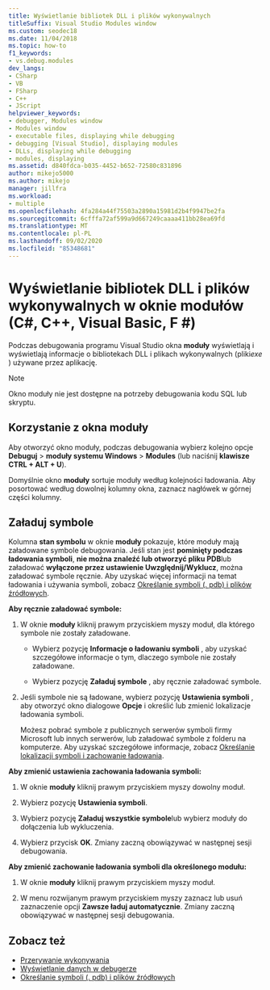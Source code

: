 ```yaml
---
title: Wyświetlanie bibliotek DLL i plików wykonywalnych
titleSuffix: Visual Studio Modules window
ms.custom: seodec18
ms.date: 11/04/2018
ms.topic: how-to
f1_keywords:
- vs.debug.modules
dev_langs:
- CSharp
- VB
- FSharp
- C++
- JScript
helpviewer_keywords:
- debugger, Modules window
- Modules window
- executable files, displaying while debugging
- debugging [Visual Studio], displaying modules
- DLLs, displaying while debugging
- modules, displaying
ms.assetid: d840fdca-b035-4452-b652-72580c831896
author: mikejo5000
ms.author: mikejo
manager: jillfra
ms.workload:
- multiple
ms.openlocfilehash: 4fa284a44f75503a2890a15981d2b4f9947be2fa
ms.sourcegitcommit: 6cfffa72af599a9d667249caaaa411bb28ea69fd
ms.translationtype: MT
ms.contentlocale: pl-PL
ms.lasthandoff: 09/02/2020
ms.locfileid: "85348681"
---
```

# <a name="view-dlls-and-executables-in-the-modules-window-c-c-visual-basic-f"></a>Wyświetlanie bibliotek DLL i plików wykonywalnych w oknie modułów (C#, C++, Visual Basic, F #)

Podczas debugowania programu Visual Studio okna **moduły** wyświetlają i wyświetlają informacje o bibliotekach DLL i plikach wykonywalnych (pliki*exe* ) używane przez aplikację.

> [!NOTE]
> Okno moduły nie jest dostępne na potrzeby debugowania kodu SQL lub skryptu.

## <a name="use-the-modules-window"></a>Korzystanie z okna moduły

Aby otworzyć okno moduły, podczas debugowania wybierz kolejno opcje **Debuguj**  >  **moduły systemu Windows**  >  **Modules** (lub naciśnij **klawisze CTRL + ALT + U**).

Domyślnie okno **moduły** sortuje moduły według kolejności ładowania. Aby posortować według dowolnej kolumny okna, zaznacz nagłówek w górnej części kolumny.

## <a name="load-symbols"></a>Załaduj symbole

Kolumna **stan symbolu** w oknie **moduły** pokazuje, które moduły mają załadowane symbole debugowania. Jeśli stan jest **pominięty podczas ładowania symboli**, **nie można znaleźć lub otworzyć pliku PDB**lub załadować **wyłączone przez ustawienie Uwzględnij/Wyklucz**, można załadować symbole ręcznie. Aby uzyskać więcej informacji na temat ładowania i używania symboli, zobacz [Określanie symboli (. pdb) i plików źródłowych](../debugger/specify-symbol-dot-pdb-and-source-files-in-the-visual-studio-debugger.md).

**Aby ręcznie załadować symbole:**

1. W oknie **moduły** kliknij prawym przyciskiem myszy moduł, dla którego symbole nie zostały załadowane.

   - Wybierz pozycję **Informacje o ładowaniu symboli** , aby uzyskać szczegółowe informacje o tym, dlaczego symbole nie zostały załadowane.

   - Wybierz pozycję **Załaduj symbole** , aby ręcznie załadować symbole.

1. Jeśli symbole nie są ładowane, wybierz pozycję **Ustawienia symboli** , aby otworzyć okno dialogowe **Opcje** i określić lub zmienić lokalizacje ładowania symboli.

   Możesz pobrać symbole z publicznych serwerów symboli firmy Microsoft lub innych serwerów, lub załadować symbole z folderu na komputerze. Aby uzyskać szczegółowe informacje, zobacz [Określanie lokalizacji symboli i zachowanie ładowania](../debugger/specify-symbol-dot-pdb-and-source-files-in-the-visual-studio-debugger.md#BKMK_Specify_symbol_locations_and_loading_behavior).

**Aby zmienić ustawienia zachowania ładowania symboli:**

1. W oknie **moduły** kliknij prawym przyciskiem myszy dowolny moduł.

1. Wybierz pozycję **Ustawienia symboli**.

1. Wybierz pozycję **Załaduj wszystkie symbole**lub wybierz moduły do dołączenia lub wykluczenia.

1. Wybierz przycisk **OK**. Zmiany zaczną obowiązywać w następnej sesji debugowania.

**Aby zmienić zachowanie ładowania symboli dla określonego modułu:**

1. W oknie **moduły** kliknij prawym przyciskiem myszy moduł.

1. W menu rozwijanym prawym przyciskiem myszy zaznacz lub usuń zaznaczenie opcji **Zawsze ładuj automatycznie**. Zmiany zaczną obowiązywać w następnej sesji debugowania.

## <a name="see-also"></a>Zobacz też
- [Przerywanie wykonywania](/previous-versions/visualstudio/visual-studio-2010/7z9se2d8(v=vs.100))
- [Wyświetlanie danych w debugerze](../debugger/viewing-data-in-the-debugger.md)
- [Określanie symboli (. pdb) i plików źródłowych](../debugger/specify-symbol-dot-pdb-and-source-files-in-the-visual-studio-debugger.md)